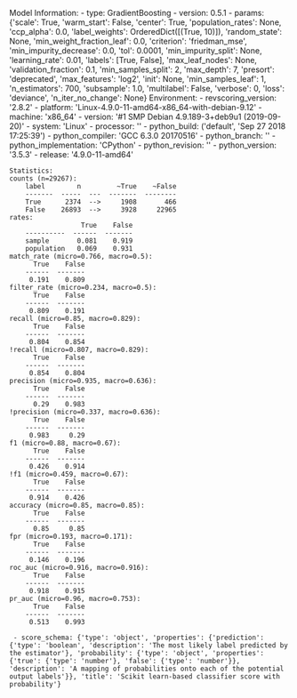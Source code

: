 Model Information:
	 - type: GradientBoosting
	 - version: 0.5.1
	 - params: {'scale': True, 'warm_start': False, 'center': True, 'population_rates': None, 'ccp_alpha': 0.0, 'label_weights': OrderedDict([(True, 10)]), 'random_state': None, 'min_weight_fraction_leaf': 0.0, 'criterion': 'friedman_mse', 'min_impurity_decrease': 0.0, 'tol': 0.0001, 'min_impurity_split': None, 'learning_rate': 0.01, 'labels': [True, False], 'max_leaf_nodes': None, 'validation_fraction': 0.1, 'min_samples_split': 2, 'max_depth': 7, 'presort': 'deprecated', 'max_features': 'log2', 'init': None, 'min_samples_leaf': 1, 'n_estimators': 700, 'subsample': 1.0, 'multilabel': False, 'verbose': 0, 'loss': 'deviance', 'n_iter_no_change': None}
	Environment:
	 - revscoring_version: '2.8.2'
	 - platform: 'Linux-4.9.0-11-amd64-x86_64-with-debian-9.12'
	 - machine: 'x86_64'
	 - version: '#1 SMP Debian 4.9.189-3+deb9u1 (2019-09-20)'
	 - system: 'Linux'
	 - processor: ''
	 - python_build: ('default', 'Sep 27 2018 17:25:39')
	 - python_compiler: 'GCC 6.3.0 20170516'
	 - python_branch: ''
	 - python_implementation: 'CPython'
	 - python_revision: ''
	 - python_version: '3.5.3'
	 - release: '4.9.0-11-amd64'
	
	Statistics:
	counts (n=29267):
		label        n         ~True    ~False
		-------  -----  ---  -------  --------
		True      2374  -->     1908       466
		False    26893  -->     3928     22965
	rates:
		              True    False
		----------  ------  -------
		sample       0.081    0.919
		population   0.069    0.931
	match_rate (micro=0.766, macro=0.5):
		  True    False
		------  -------
		 0.191    0.809
	filter_rate (micro=0.234, macro=0.5):
		  True    False
		------  -------
		 0.809    0.191
	recall (micro=0.85, macro=0.829):
		  True    False
		------  -------
		 0.804    0.854
	!recall (micro=0.807, macro=0.829):
		  True    False
		------  -------
		 0.854    0.804
	precision (micro=0.935, macro=0.636):
		  True    False
		------  -------
		  0.29    0.983
	!precision (micro=0.337, macro=0.636):
		  True    False
		------  -------
		 0.983     0.29
	f1 (micro=0.88, macro=0.67):
		  True    False
		------  -------
		 0.426    0.914
	!f1 (micro=0.459, macro=0.67):
		  True    False
		------  -------
		 0.914    0.426
	accuracy (micro=0.85, macro=0.85):
		  True    False
		------  -------
		  0.85     0.85
	fpr (micro=0.193, macro=0.171):
		  True    False
		------  -------
		 0.146    0.196
	roc_auc (micro=0.916, macro=0.916):
		  True    False
		------  -------
		 0.918    0.915
	pr_auc (micro=0.96, macro=0.753):
		  True    False
		------  -------
		 0.513    0.993
	
	 - score_schema: {'type': 'object', 'properties': {'prediction': {'type': 'boolean', 'description': 'The most likely label predicted by the estimator'}, 'probability': {'type': 'object', 'properties': {'true': {'type': 'number'}, 'false': {'type': 'number'}}, 'description': 'A mapping of probabilities onto each of the potential output labels'}}, 'title': 'Scikit learn-based classifier score with probability'}


